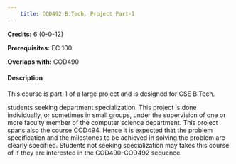 ```yaml
---
    title: COD492 B.Tech. Project Part-I
---
```

**Credits:** 6 (0-0-12)



**Prerequisites:** EC 100

**Overlaps with:** COD490

#### Description 
This course is part-1 of a large project and is designed for CSE B.Tech.

students seeking department specialization. This project is done individually, or sometimes in small groups, under the supervision of one or more faculty member of the computer science department. This project spans also the course COD494. Hence it is expected that the problem specification and the milestones to be achieved in solving the problem are clearly specified. Students not seeking specialization may takes this course of if they are interested in the COD490-COD492 sequence.